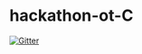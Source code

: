 # hackathon-ot-C

[![Gitter](https://badges.gitter.im/hackathon-ot-C/community.svg)](https://gitter.im/hackathon-ot-C/community?utm_source=badge&utm_medium=badge&utm_campaign=pr-badge&utm_content=badge)